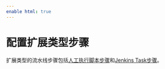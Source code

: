 ```yaml
---
enable html: true
---
```

# 配置扩展类型步骤

扩展类型的流水线步骤包括[人工执行脚本步骤](12.3.5.1-run-commands.md)和[Jenkins Task步骤](12.3.5.2-jenkins-task.md)。